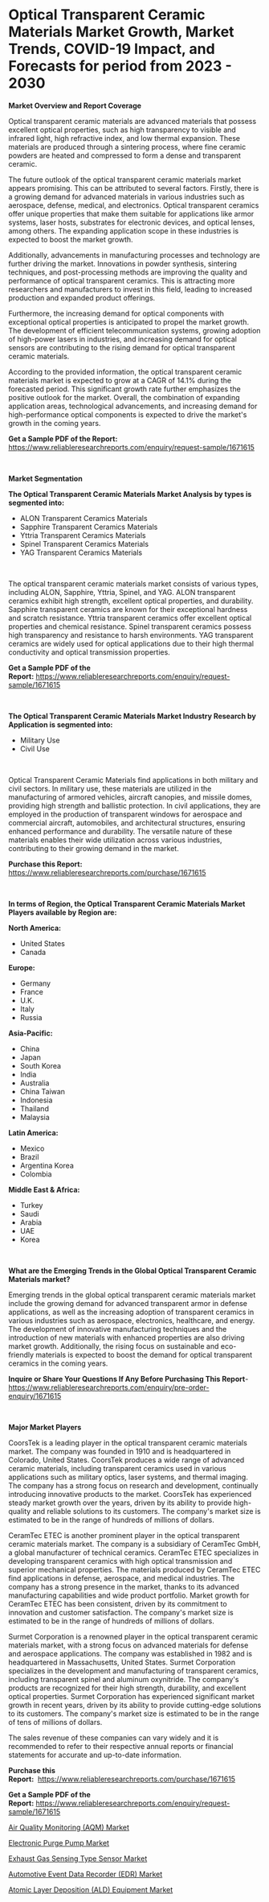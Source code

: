<p><h1>Optical Transparent Ceramic Materials Market Growth, Market Trends, COVID-19 Impact, and Forecasts for period from 2023 - 2030</h1></p><p><strong>Market Overview and Report Coverage</strong></p>
<p><p>Optical transparent ceramic materials are advanced materials that possess excellent optical properties, such as high transparency to visible and infrared light, high refractive index, and low thermal expansion. These materials are produced through a sintering process, where fine ceramic powders are heated and compressed to form a dense and transparent ceramic.</p><p>The future outlook of the optical transparent ceramic materials market appears promising. This can be attributed to several factors. Firstly, there is a growing demand for advanced materials in various industries such as aerospace, defense, medical, and electronics. Optical transparent ceramics offer unique properties that make them suitable for applications like armor systems, laser hosts, substrates for electronic devices, and optical lenses, among others. The expanding application scope in these industries is expected to boost the market growth.</p><p>Additionally, advancements in manufacturing processes and technology are further driving the market. Innovations in powder synthesis, sintering techniques, and post-processing methods are improving the quality and performance of optical transparent ceramics. This is attracting more researchers and manufacturers to invest in this field, leading to increased production and expanded product offerings.</p><p>Furthermore, the increasing demand for optical components with exceptional optical properties is anticipated to propel the market growth. The development of efficient telecommunication systems, growing adoption of high-power lasers in industries, and increasing demand for optical sensors are contributing to the rising demand for optical transparent ceramic materials.</p><p>According to the provided information, the optical transparent ceramic materials market is expected to grow at a CAGR of 14.1% during the forecasted period. This significant growth rate further emphasizes the positive outlook for the market. Overall, the combination of expanding application areas, technological advancements, and increasing demand for high-performance optical components is expected to drive the market's growth in the coming years.</p></p>
<p><strong>Get a Sample PDF of the Report:</strong> <a href="https://www.reliableresearchreports.com/enquiry/request-sample/1671615">https://www.reliableresearchreports.com/enquiry/request-sample/1671615</a></p>
<p>&nbsp;</p>
<p><strong>Market Segmentation</strong></p>
<p><strong>The Optical Transparent Ceramic Materials Market Analysis by types is segmented into:</strong></p>
<p><ul><li>ALON Transparent Ceramics Materials</li><li>Sapphire Transparent Ceramics Materials</li><li>Yttria Transparent Ceramics Materials</li><li>Spinel Transparent Ceramics Materials</li><li>YAG Transparent Ceramics Materials</li></ul></p>
<p>&nbsp;</p>
<p><p>The optical transparent ceramic materials market consists of various types, including ALON, Sapphire, Yttria, Spinel, and YAG. ALON transparent ceramics exhibit high strength, excellent optical properties, and durability. Sapphire transparent ceramics are known for their exceptional hardness and scratch resistance. Yttria transparent ceramics offer excellent optical properties and chemical resistance. Spinel transparent ceramics possess high transparency and resistance to harsh environments. YAG transparent ceramics are widely used for optical applications due to their high thermal conductivity and optical transmission properties.</p></p>
<p><strong>Get a Sample PDF of the Report:</strong>&nbsp;<a href="https://www.reliableresearchreports.com/enquiry/request-sample/1671615">https://www.reliableresearchreports.com/enquiry/request-sample/1671615</a></p>
<p>&nbsp;</p>
<p><strong>The Optical Transparent Ceramic Materials Market Industry Research by Application is segmented into:</strong></p>
<p><ul><li>Military Use</li><li>Civil Use</li></ul></p>
<p>&nbsp;</p>
<p><p>Optical Transparent Ceramic Materials find applications in both military and civil sectors. In military use, these materials are utilized in the manufacturing of armored vehicles, aircraft canopies, and missile domes, providing high strength and ballistic protection. In civil applications, they are employed in the production of transparent windows for aerospace and commercial aircraft, automobiles, and architectural structures, ensuring enhanced performance and durability. The versatile nature of these materials enables their wide utilization across various industries, contributing to their growing demand in the market.</p></p>
<p><strong>Purchase this Report:</strong>&nbsp; <a href="https://www.reliableresearchreports.com/purchase/1671615">https://www.reliableresearchreports.com/purchase/1671615</a></p>
<p>&nbsp;</p>
<p><strong>In terms of Region, the Optical Transparent Ceramic Materials Market Players available by Region are:</strong></p>
<p>
    <p> <strong> North America: </strong>
        <ul>
            <li>United States</li>
            <li>Canada</li>
        </ul>
        </p> 
    <p> <strong> Europe: </strong>
        <ul>
            <li>Germany</li>
            <li>France</li>
            <li>U.K.</li>
            <li>Italy</li>
            <li>Russia</li>
        </ul>
        </p> 
    <p> <strong> Asia-Pacific: </strong>
        <ul>
            <li>China</li>
            <li>Japan</li>
            <li>South Korea</li>
            <li>India</li>
            <li>Australia</li>
            <li>China Taiwan</li>
            <li>Indonesia</li>
            <li>Thailand</li>
            <li>Malaysia</li>
        </ul>
        </p> 
    <p> <strong> Latin America: </strong>
        <ul>
            <li>Mexico</li>
            <li>Brazil</li>
            <li>Argentina Korea</li>
            <li>Colombia</li>
        </ul>
        </p> 
    <p> <strong> Middle East & Africa: </strong>
        <ul>
            <li>Turkey</li>
            <li>Saudi</li>
            <li>Arabia</li>
            <li>UAE</li>
            <li>Korea</li>
        </ul>
    </p>
    </p>
<p>&nbsp;</p>
<p><strong>What are the Emerging Trends in the Global Optical Transparent Ceramic Materials market?</strong></p>
<p><p>Emerging trends in the global optical transparent ceramic materials market include the growing demand for advanced transparent armor in defense applications, as well as the increasing adoption of transparent ceramics in various industries such as aerospace, electronics, healthcare, and energy. The development of innovative manufacturing techniques and the introduction of new materials with enhanced properties are also driving market growth. Additionally, the rising focus on sustainable and eco-friendly materials is expected to boost the demand for optical transparent ceramics in the coming years.</p></p>
<p><strong>Inquire or Share Your Questions If Any Before Purchasing This Report</strong>- <a href="https://www.reliableresearchreports.com/enquiry/pre-order-enquiry/1671615">https://www.reliableresearchreports.com/enquiry/pre-order-enquiry/1671615</a></p>
<p>&nbsp;</p>
<p><strong>Major Market Players</strong></p>
<p><p>CoorsTek is a leading player in the optical transparent ceramic materials market. The company was founded in 1910 and is headquartered in Colorado, United States. CoorsTek produces a wide range of advanced ceramic materials, including transparent ceramics used in various applications such as military optics, laser systems, and thermal imaging. The company has a strong focus on research and development, continually introducing innovative products to the market. CoorsTek has experienced steady market growth over the years, driven by its ability to provide high-quality and reliable solutions to its customers. The company's market size is estimated to be in the range of hundreds of millions of dollars.</p><p>CeramTec ETEC is another prominent player in the optical transparent ceramic materials market. The company is a subsidiary of CeramTec GmbH, a global manufacturer of technical ceramics. CeramTec ETEC specializes in developing transparent ceramics with high optical transmission and superior mechanical properties. The materials produced by CeramTec ETEC find applications in defense, aerospace, and medical industries. The company has a strong presence in the market, thanks to its advanced manufacturing capabilities and wide product portfolio. Market growth for CeramTec ETEC has been consistent, driven by its commitment to innovation and customer satisfaction. The company's market size is estimated to be in the range of hundreds of millions of dollars.</p><p>Surmet Corporation is a renowned player in the optical transparent ceramic materials market, with a strong focus on advanced materials for defense and aerospace applications. The company was established in 1982 and is headquartered in Massachusetts, United States. Surmet Corporation specializes in the development and manufacturing of transparent ceramics, including transparent spinel and aluminum oxynitride. The company's products are recognized for their high strength, durability, and excellent optical properties. Surmet Corporation has experienced significant market growth in recent years, driven by its ability to provide cutting-edge solutions to its customers. The company's market size is estimated to be in the range of tens of millions of dollars.</p><p>The sales revenue of these companies can vary widely and it is recommended to refer to their respective annual reports or financial statements for accurate and up-to-date information.</p></p>
<p><strong>Purchase this Report:</strong>&nbsp;&nbsp;<a href="https://www.reliableresearchreports.com/purchase/1671615">https://www.reliableresearchreports.com/purchase/1671615</a></p>
<p></p>
<p><strong>Get a Sample PDF of the Report:</strong>&nbsp;<a href="https://www.reliableresearchreports.com/enquiry/request-sample/1671615">https://www.reliableresearchreports.com/enquiry/request-sample/1671615</a></p>
<p><p><a href="https://medium.com/@landis15236/air-quality-monitoring-aqm-market-size-market-outlook-and-market-forecast-2023-to-2030-fc8a2e92ae08">Air Quality Monitoring (AQM) Market</a></p><p><a href="https://www.linkedin.com/pulse/electronic-purge-pump-market-share-amp-new-trends-analysis-report/">Electronic Purge Pump Market</a></p><p><a href="https://www.linkedin.com/pulse/exhaust-gas-sensing-type-sensor-market-share-amp-new-trends/">Exhaust Gas Sensing Type Sensor Market</a></p><p><a href="https://www.linkedin.com/pulse/automotive-event-data-recorder-edr-market-insights-players-forecast/">Automotive Event Data Recorder (EDR) Market</a></p><p><a href="https://medium.com/@emiliomartelli542/decoding-atomic-layer-deposition-ald-equipment-market-metrics-market-share-trends-and-growth-f9551e6956d0">Atomic Layer Deposition (ALD) Equipment Market</a></p></p>